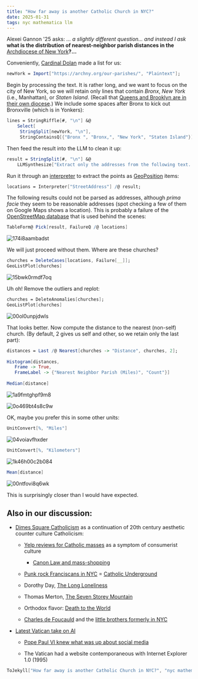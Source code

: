 ```yaml
---
title: "How far away is another Catholic Church in NYC?"
date: 2025-01-31
tags: nyc mathematica llm
---
```


Alexei Gannon '25 asks: *... a slightly different question... and instead I ask* **what is the distribution of nearest-neighbor parish distances in the** [Archdiocese of New York](https://archny.org)**?...** 

Conveniently, [Cardinal Dolan](https://archny.org/about/cardinal-dolan/) made a list for us:

```mathematica
newYork = Import["https://archny.org/our-parishes/", "Plaintext"];
```

Begin by processing the text. It is rather long, and we want to focus on the city of New York, so we will retain only lines that contain *Bronx*, *New York* (i.e., Manhattan), or *Staten Island*.  (Recall that [Queens and Brooklyn are in their own diocese](https://en.wikipedia.org/wiki/List_of_churches_in_the_Roman_Catholic_Diocese_of_Brooklyn).)  We include some spaces after Bronx to kick out Bronxville (which is in Yonkers):

```mathematica
lines = StringRiffle[#, "\n"] &@
    Select[
     StringSplit[newYork, "\n"], 
     StringContainsQ[{"Bronx ", "Bronx,", "New York", "Staten Island"}]];
```

Then feed the result into the LLM to clean it up:

```mathematica
result = StringSplit[#, "\n"] &@
    LLMSynthesize["Extract only the addresses from the following text. Put each address on its own line. Write the address in the form: 123 Main Street, Anytown,  NY 12345. Do not include any other information, such as markdown.  Here is the text:\n" <> lines];
```

Run it through an [interpreter](http://reference.wolfram.com/language/ref/interpreter/StreetAddress.html) to extract the points as [GeoPosition](http://reference.wolfram.com/language/ref/GeoPosition.html) items: 

```mathematica
locations = Interpreter["StreetAddress"] /@ result;
```

The following results could not be parsed as addresses, although *prima facie* they seem to be reasonable addresses (spot checking a few of them on Google Maps shows a location). This is probably a failure of the [OpenStreetMap database](http://reference.wolfram.com/language/ref/interpreter/StreetAddress.html) that is used behind the scenes:

```mathematica
TableForm@ Pick[result, FailureQ /@ locations]
```

![174i8aambadst](/blog/images/2025/1/31/174i8aambadst.png)

We will just proceed without them.  Where are these churches?

```mathematica
churches = DeleteCases[locations, Failure[__]];
GeoListPlot[churches]
```

![15bwk0rmdf7oq](/blog/images/2025/1/31/15bwk0rmdf7oq.png)

Uh oh! Remove the outliers and replot: 

```mathematica
churches = DeleteAnomalies[churches];
GeoListPlot[churches]
```

![00ol0unpjdwls](/blog/images/2025/1/31/00ol0unpjdwls.png)

That looks better. Now compute the distance to the nearest (non-self) church. (By default, 2 gives us self and other, so we retain only the last part):

```mathematica
distances = Last /@ Nearest[churches -> "Distance", churches, 2]; 
 
Histogram[distances, 
   Frame -> True, 
   FrameLabel -> {"Nearest Neighbor Parish (Miles)", "Count"}] 
 
Median[distance]
```

![1a9fmtghpf9m8](/blog/images/2025/1/31/1a9fmtghpf9m8.png)

![0o469bt4s8c9w](/blog/images/2025/1/31/0o469bt4s8c9w.png)

OK, maybe you prefer this in some other units:

```mathematica
UnitConvert[%, "Miles"]
```

![04voiavfhxder](/blog/images/2025/1/31/04voiavfhxder.png)

```mathematica
UnitConvert[%, "Kilometers"]
```

![1k46h00c2b084](/blog/images/2025/1/31/1k46h00c2b084.png)

```mathematica
Mean[distance]
```

![00ntfovi8q6wk](/blog/images/2025/1/31/00ntfovi8q6wk.png)

This is surprisingly closer than I would have expected.

## Also in our discussion:

- [Dimes Square Catholicism](https://www.nytimes.com/2022/08/09/opinion/nyc-catholicism-dimes-square-religion.html) as a continuation of 20th century aesthetic counter culture Catholicism: 

    - [Yelp reviews for Catholic masses](https://www.yelp.com/search?find_desc=Catholic+Mass&find_loc=New+York%2C+NY) as a symptom of consumerist culture

        - [Canon Law and mass-shopping]( https://canonlawmadeeasy.com/2008/04/11/parish-registration/ )

    - [Punk rock Franciscans in NYC](https://www.nytimes.com/2007/04/22/nyregion/thecity/22monk.html)  = [Catholic Underground](https://www.catholicunderground.net)

    - Dorothy Day, [The Long Loneliness](https://amzn.to/4hEcetc)

    - Thomas Merton, [The Seven Storey Mountain](https://amzn.to/3Ej3QkJ)

    - Orthodox flavor: [Death to the World](https://deathtotheworld.com/)  

    - [Charles de Foucauld](https://en.wikipedia.org/wiki/Charles_de_Foucauld) and the [little brothers formerly in NYC](https://www.nytimes.com/2008/07/03/nyregion/03order.html)

- [Latest Vatican take on AI](https://www.vatican.va/roman_curia/congregations/cfaith/documents/rc_ddf_doc_20250128_antiqua-et-nova_en.html)

    - [Pope Paul VI knew what was up about social media](https://www.vatican.va/archive/hist_councils/ii_vatican_council/documents/vat-ii_decree_19631204_inter-mirifica_en.html) 

    - The Vatican had a website contemporaneous with Internet Explorer 1.0 (1995)

```mathematica
ToJekyll["How far away is another Catholic Church in NYC?", "nyc mathematica llm"]
```

